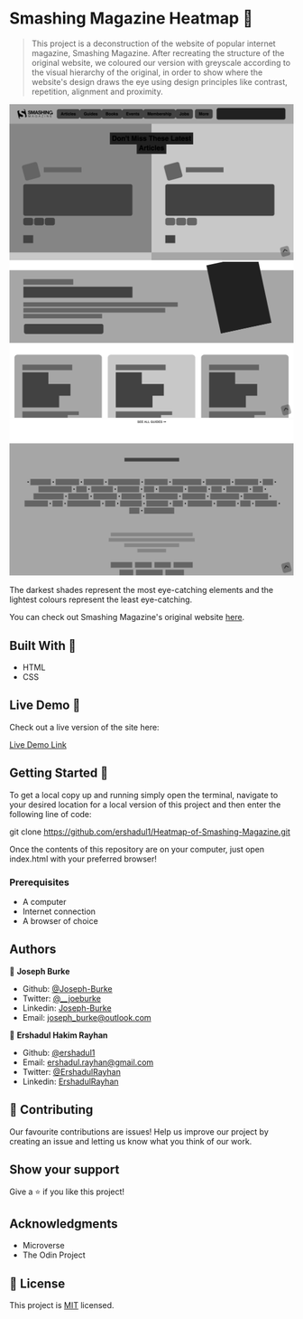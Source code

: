 # Smashing Magazine Heatmap 🚧

> This project is a deconstruction of the website of popular internet magazine, Smashing Magazine. After recreating the structure of the original website, we coloured our version with greyscale according to the visual hierarchy of the original, in order to show where the website's design draws the eye using design principles like contrast, repetition, alignment and proximity. 

![screenshot](project-screenshot-1.png)
![screenshot](project-screenshot-2.png)
![screenshot](project-screenshot-3.png)

The darkest shades represent the most eye-catching elements and the lightest colours represent the least eye-catching.

You can check out Smashing Magazine's original website [here](https://www.smashingmagazine.com/).

## Built With 🧰

- HTML
- CSS

## Live Demo 🔴

Check out a live version of the site here:

[Live Demo Link](https://friendly-noether-ef07d0.netlify.app/)

## Getting Started 🏁

To get a local copy up and running simply open the terminal, navigate to your desired location for a local version of this project and then enter the following line of code:

git clone https://github.com/ershadul1/Heatmap-of-Smashing-Magazine.git

Once the contents of this repository are on your computer, just open index.html with your preferred browser!

### Prerequisites

- A computer
- Internet connection
- A browser of choice

## Authors

👤 **Joseph Burke**

- Github: [@Joseph-Burke](https://github.com/Joseph-Burke)
- Twitter: [@__joeburke](https://twitter.com/__joeburke)
- Linkedin: [Joseph-Burke](https://www.linkedin.com/in/joseph-burke-b7a8261a5/)
- Email: joseph_burke@outlook.com

👤 **Ershadul Hakim Rayhan**

- Github: [@ershadul1](https://github.com/ershadul1)
- Email:  ershadul.rayhan@gmail.com
- Twitter: [@ErshadulRayhan](https://twitter.com/ErshadulRayhan)
- Linkedin: [ErshadulRayhan](https://www.linkedin.com/in/ershadulrayhan/)

## 🤝 Contributing

Our favourite contributions are issues! Help us improve our project by creating an issue and letting us know what you think of our work.

## Show your support

Give a ⭐️ if you like this project!

## Acknowledgments

- Microverse
- The Odin Project

## 📝 License

This project is [MIT](lic.url) licensed.
